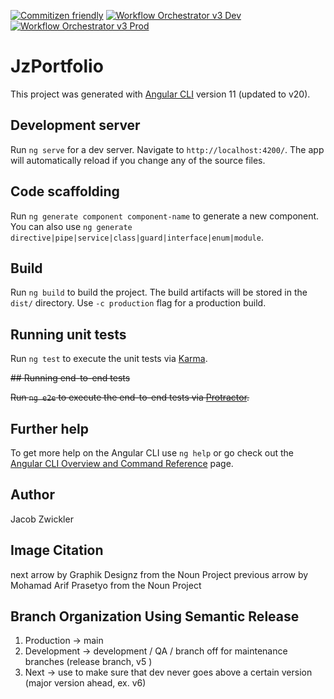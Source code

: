 [![Commitizen friendly](https://img.shields.io/badge/commitizen-friendly-brightgreen.svg)](http://commitizen.github.io/cz-cli/)
[![Workflow Orchestrator v3 Dev](https://github.com/Zwiqler94/jz-portfolio/actions/workflows/main-workflow-v3.yml/badge.svg?event=pull_request_target)](https://github.com/Zwiqler94/jz-portfolio/actions/workflows/main-workflow-v3.yml)
[![Workflow Orchestrator v3 Prod](https://github.com/Zwiqler94/jz-portfolio/actions/workflows/main-workflow-v3.yml/badge.svg?branch=main&event=pull_request_target)](https://github.com/Zwiqler94/jz-portfolio/actions/workflows/main-workflow-v3.yml)

# JzPortfolio

This project was generated with [Angular CLI](https://github.com/angular/angular-cli) version 11 (updated to v20).

## Development server

Run `ng serve` for a dev server. Navigate to `http://localhost:4200/`. The app will automatically reload if you change any of the source files.

## Code scaffolding

Run `ng generate component component-name` to generate a new component. You can also use `ng generate directive|pipe|service|class|guard|interface|enum|module`.

## Build

Run `ng build` to build the project. The build artifacts will be stored in the `dist/` directory. Use `-c production` flag for a production build.

## Running unit tests

Run `ng test` to execute the unit tests via [Karma](https://karma-runner.github.io).

~~## Running end-to-end tests~~

~~Run `ng e2e` to execute the end-to-end tests via [Protractor](http://www.protractortest.org/).~~

## Further help

To get more help on the Angular CLI use `ng help` or go check out the [Angular CLI Overview and Command Reference](https://angular.io/cli) page.

## Author

Jacob Zwickler

## Image Citation

next arrow by Graphik Designz from the Noun Project
previous arrow by Mohamad Arif Prasetyo from the Noun Project

## Branch Organization Using Semantic Release

1. Production -> main
2. Development -> development / QA / branch off for maintenance branches (release branch, v5 )
3. Next -> use to make sure that dev never goes above a certain version (major version ahead, ex. v6)
